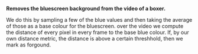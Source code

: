 ****Removes the bluescreen background from the video of a boxer.**** 

We do this by sampling a few of the blue values and then taking the average of those as a base colour for the bluescreen.
over the video we compute the distance of every pixel in every frame to the base blue colour. If, by our own distance metric, the distance is above a certain threshhold,
then we mark as forgound. 
